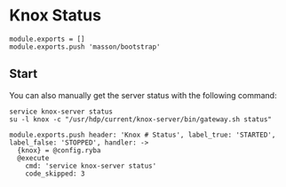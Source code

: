 
# Knox Status

    module.exports = []
    module.exports.push 'masson/bootstrap'

## Start

You can also manually get the server status with the following command:

```
service knox-server status
su -l knox -c "/usr/hdp/current/knox-server/bin/gateway.sh status"
```

    module.exports.push header: 'Knox # Status', label_true: 'STARTED', label_false: 'STOPPED', handler: ->
      {knox} = @config.ryba
      @execute
        cmd: 'service knox-server status'
        code_skipped: 3
